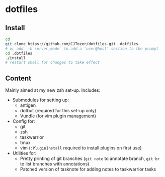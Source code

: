 # dotfiles

## Install

```sh
cd
git clone https://github.com/CJTozer/dotfiles.git .dotfiles
# or add `-b server_mode` to add a 'user@host' section to the prompt
cd .dotfiles
./install
# restart shell for changes to take effect
```

## Content

Mainly aimed at my new zsh set-up.  Includes:

* Submodules for setting up:
    * antigen
    * dotbot (required for this set-up only)
    * Vundle (for vim plugin management)
* Config for:
    * git
    * zsh
    * taskwarrior
    * tmux
    * vim (`:PluginInstall` required to install plugins on first use)
* Utilities for:
    * Pretty printing of git branches (`git note` to annotate branch, `git br` to list branches with annotations)
    * Patched version of tasknote for adding notes to taskwarrior tasks

